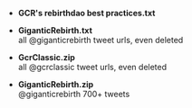- **GCR's rebirthdao best practices.txt**

- **GiganticRebirth.txt**  
  all @giganticrebirth tweet urls, even deleted

- **GcrClassic.zip**  
  all @gcrclassic tweet urls, even deleted

- **GiganticRebirth.zip**  
  @giganticrebirth 700+ tweets
